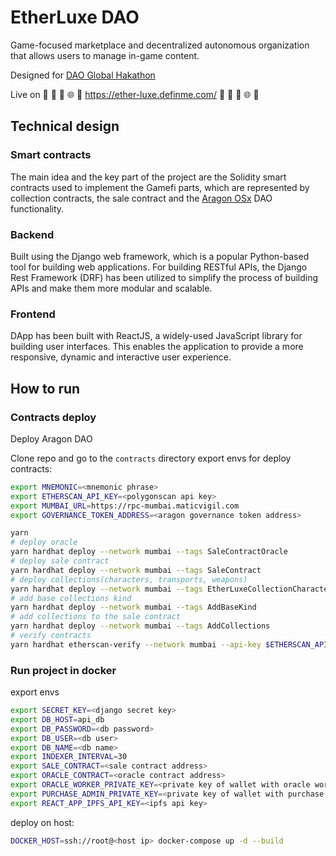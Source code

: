 # EtherLuxe DAO

Game-focused marketplace and decentralized autonomous organization that allows users to manage in-game content.

Designed for [DAO Global Hakathon](https://daoglobalhackathon.hackerearth.com/)

Live on 🤖 🦾 🌃 🌐 🚀 https://ether-luxe.definme.com/ 🤖 🦾 🌃 🌐 🚀

## Technical design

### Smart contracts

The main idea and the key part of the project are the Solidity smart contracts used to implement the Gamefi parts, which are represented by collection contracts, the sale contract and the [Aragon OSx](https://devs.aragon.org/docs/osx/) DAO functionality.

### Backend

Built using the Django web framework, which is a popular Python-based tool for building web applications. For building RESTful APIs, the Django Rest Framework (DRF) has been utilized to simplify the process of building APIs and make them more modular and scalable.

### Frontend

DApp has been built with ReactJS, a widely-used JavaScript library for building user interfaces. This enables the application to provide a more responsive, dynamic and interactive user experience.

## How to run

### Contracts deploy

Deploy Aragon DAO

Clone repo and go to the `contracts` directory
export envs for deploy contracts:

``` bash
export MNEMONIC=<mnemonic phrase>
export ETHERSCAN_API_KEY=<polygonscan api key>
export MUMBAI_URL=https://rpc-mumbai.maticvigil.com
export GOVERNANCE_TOKEN_ADDRESS=<aragon governance token address>
```

``` bash
yarn
# deploy oracle
yarn hardhat deploy --network mumbai --tags SaleContractOracle
# deploy sale contract
yarn hardhat deploy --network mumbai --tags SaleContract
# deploy collections(characters, transports, weapons)
yarn hardhat deploy --network mumbai --tags EtherLuxeCollectionCharacters,EtherLuxeCollectionTransports,EtherLuxeCollectionWeapons
# add base collections kind
yarn hardhat deploy --network mumbai --tags AddBaseKind
# add collections to the sale contract
yarn hardhat deploy --network mumbai --tags AddCollections
# verify contracts 
yarn hardhat etherscan-verify --network mumbai --api-key $ETHERSCAN_API_KEY
```

### Run project in docker

export envs

```bash
export SECRET_KEY=<django secret key>
export DB_HOST=api_db
export DB_PASSWORD=<db password>
export DB_USER=<db user>
export DB_NAME=<db name>
export INDEXER_INTERVAL=30
export SALE_CONTRACT=<sale contract address>
export ORACLE_CONTRACT=<oracle contract address>
export ORACLE_WORKER_PRIVATE_KEY=<private key of wallet with oracle worker role>
export PURCHASE_ADMIN_PRIVATE_KEY=<private key of wallet with purchase admin role>
export REACT_APP_IPFS_API_KEY=<ipfs api key>
```

deploy on host:

```bash
DOCKER_HOST=ssh://root@<host ip> docker-compose up -d --build
```
